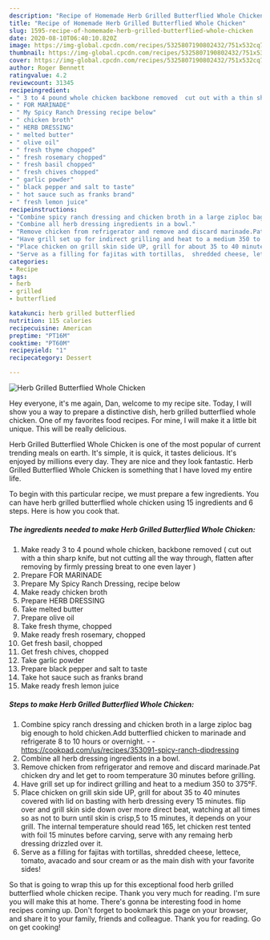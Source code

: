 ```yaml
---
description: "Recipe of Homemade Herb Grilled Butterflied Whole Chicken"
title: "Recipe of Homemade Herb Grilled Butterflied Whole Chicken"
slug: 1595-recipe-of-homemade-herb-grilled-butterflied-whole-chicken
date: 2020-08-10T06:40:10.820Z
image: https://img-global.cpcdn.com/recipes/5325807190802432/751x532cq70/herb-grilled-butterflied-whole-chicken-recipe-main-photo.jpg
thumbnail: https://img-global.cpcdn.com/recipes/5325807190802432/751x532cq70/herb-grilled-butterflied-whole-chicken-recipe-main-photo.jpg
cover: https://img-global.cpcdn.com/recipes/5325807190802432/751x532cq70/herb-grilled-butterflied-whole-chicken-recipe-main-photo.jpg
author: Roger Bennett
ratingvalue: 4.2
reviewcount: 31345
recipeingredient:
- " 3 to 4 pound whole chicken backbone removed  cut out with a thin sharp knife but not cutting all the way through flatten after removing by firmly pressing breat to one even layer "
- " FOR MARINADE"
- " My Spicy Ranch Dressing recipe below"
- " chicken broth"
- " HERB DRESSING"
- " melted butter"
- " olive oil"
- " fresh thyme chopped"
- " fresh rosemary chopped"
- " fresh basil chopped"
- " fresh chives chopped"
- " garlic powder"
- " black pepper and salt to taste"
- " hot sauce such as franks brand"
- " fresh lemon juice"
recipeinstructions:
- "Combine spicy ranch dressing and chicken broth in a large ziploc bag big enough to hold chicken.Add butterflied chicken to marinade and refrigerate 8 to 10 hours or overnight.  https://cookpad.com/us/recipes/353091-spicy-ranch-dipdressing"
- "Combine all herb dressing ingredients in a bowl."
- "Remove chicken from refrigerator and remove and discard marinade.Pat chicken dry and let get to room temperature 30 minutes before grilling."
- "Have grill set up for indirect grilling and heat to a medium 350 to 375°F."
- "Place chicken on grill skin side UP, grill for about 35 to 40 minutes covered with lid on basting with herb dressing every 15 minutes. flip over and grill skin side down over more direct beat, watching at all times so as not to burn until skin is crisp,5 to 15 minutes, it depends on your grill. The internal temperature should read 165, let chicken rest tented with foil 15 minutes before carving, serve with any remaing herb dressing drizzled over it."
- "Serve as a filling for fajitas with tortillas,  shredded cheese, lettece, tomato, avacado and sour cream or as the main dish with your favorite sides!"
categories:
- Recipe
tags:
- herb
- grilled
- butterflied

katakunci: herb grilled butterflied 
nutrition: 115 calories
recipecuisine: American
preptime: "PT16M"
cooktime: "PT60M"
recipeyield: "1"
recipecategory: Dessert

---
```



![Herb Grilled Butterflied Whole Chicken](https://img-global.cpcdn.com/recipes/5325807190802432/751x532cq70/herb-grilled-butterflied-whole-chicken-recipe-main-photo.jpg)

Hey everyone, it's me again, Dan, welcome to my recipe site. Today, I will show you a way to prepare a distinctive dish, herb grilled butterflied whole chicken. One of my favorites food recipes. For mine, I will make it a little bit unique. This will be really delicious.

Herb Grilled Butterflied Whole Chicken is one of the most popular of current trending meals on earth. It's simple, it is quick, it tastes delicious. It's enjoyed by millions every day. They are nice and they look fantastic. Herb Grilled Butterflied Whole Chicken is something that I have loved my entire life.




To begin with this particular recipe, we must prepare a few ingredients. You can have herb grilled butterflied whole chicken using 15 ingredients and 6 steps. Here is how you cook that.

<!--inarticleads1-->

##### The ingredients needed to make Herb Grilled Butterflied Whole Chicken:

1. Make ready  3 to 4 pound whole chicken, backbone removed ( cut out with a thin sharp knife, but not cutting all the way through, flatten after removing by firmly pressing breat to one even layer )
1. Prepare  FOR MARINADE
1. Prepare  My Spicy Ranch Dressing, recipe below
1. Make ready  chicken broth
1. Prepare  HERB DRESSING
1. Take  melted butter
1. Prepare  olive oil
1. Take  fresh thyme, chopped
1. Make ready  fresh rosemary, chopped
1. Get  fresh basil, chopped
1. Get  fresh chives, chopped
1. Take  garlic powder
1. Prepare  black pepper and salt to taste
1. Take  hot sauce such as franks brand
1. Make ready  fresh lemon juice




<!--inarticleads2-->

##### Steps to make Herb Grilled Butterflied Whole Chicken:

1. Combine spicy ranch dressing and chicken broth in a large ziploc bag big enough to hold chicken.Add butterflied chicken to marinade and refrigerate 8 to 10 hours or overnight. -  - https://cookpad.com/us/recipes/353091-spicy-ranch-dipdressing
1. Combine all herb dressing ingredients in a bowl.
1. Remove chicken from refrigerator and remove and discard marinade.Pat chicken dry and let get to room temperature 30 minutes before grilling.
1. Have grill set up for indirect grilling and heat to a medium 350 to 375°F.
1. Place chicken on grill skin side UP, grill for about 35 to 40 minutes covered with lid on basting with herb dressing every 15 minutes. flip over and grill skin side down over more direct beat, watching at all times so as not to burn until skin is crisp,5 to 15 minutes, it depends on your grill. The internal temperature should read 165, let chicken rest tented with foil 15 minutes before carving, serve with any remaing herb dressing drizzled over it.
1. Serve as a filling for fajitas with tortillas,  shredded cheese, lettece, tomato, avacado and sour cream or as the main dish with your favorite sides!




So that is going to wrap this up for this exceptional food herb grilled butterflied whole chicken recipe. Thank you very much for reading. I'm sure you will make this at home. There's gonna be interesting food in home recipes coming up. Don't forget to bookmark this page on your browser, and share it to your family, friends and colleague. Thank you for reading. Go on get cooking!
